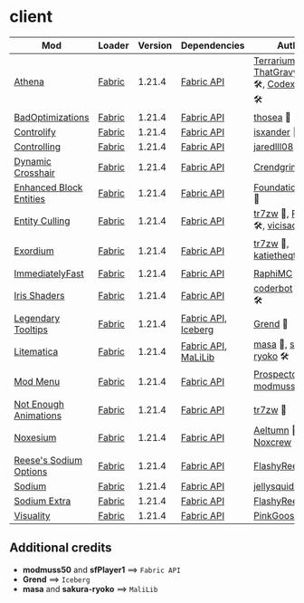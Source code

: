 # client

| Mod | Loader | Version | Dependencies | Author | CDN |
|-----|--------|---------|--------------|--------|-----|
| [Athena][url-athena] | [Fabric][url-fabric] | 1.21.4 | [Fabric API][url-fabric-api] | [Terrarium][url-terrarium] 👑, [ThatGravyBoat][url-thatgravyboat] 🛠️, [CodexAdrian][url-codexadrian] 🛠️ | [Modrinth][url-modrinth] |
| [BadOptimizations][url-bad-optimizations] | [Fabric][url-fabric] | 1.21.4 | [Fabric API][url-fabric-api] | [thosea][url-thosea] 👑 | [Modrinth][url-modrinth] |
| [Controlify][url-controlify] | [Fabric][url-fabric] | 1.21.4 | [Fabric API][url-fabric-api] | [isxander][url-isxander] 👑 | [Modrinth][url-modrinth] |
| [Controlling][url-controlling] | [Fabric][url-fabric] | 1.21.4 | [Fabric API][url-fabric-api] | [jaredlll08][url-jaredlll08] 👑 | [Modrinth][url-modrinth] |
| [Dynamic Crosshair][url-dynamic-crosshair] | [Fabric][url-fabric] | 1.21.4 | [Fabric API][url-fabric-api] | [Crendgrim][url-crendgrim] 👑 | [Modrinth][url-modrinth] |
| [Enhanced Block Entities][url-enhanced-block-entities] | [Fabric][url-fabric] | 1.21.4 | [Fabric API][url-fabric-api] | [FoundationGames][url-foundationgames] 👑 | [Modrinth][url-modrinth] |
| [Entity Culling][url-entity-culling] | [Fabric][url-fabric] | 1.21.4 | [Fabric API][url-fabric-api] | [tr7zw][url-tr7zw] 👑, [Pelotrio][url-pelotrio] 🛠️, [vicisacat][url-vicisacat] 🛠️ | [Modrinth][url-modrinth] |
| [Exordium][url-exordium] | [Fabric][url-fabric] | 1.21.4 | [Fabric API][url-fabric-api] | [tr7zw][url-tr7zw] 👑, [katietheqt][url-katietheqt] 🛠️ | [Modrinth][url-modrinth] |
| [ImmediatelyFast][url-immediately-fast] | [Fabric][url-fabric] | 1.21.4 | [Fabric API][url-fabric-api] | [RaphiMC][url-raphimc] 👑 | [Modrinth][url-modrinth] |
| [Iris Shaders][url-iris-shaders] | [Fabric][url-fabric] | 1.21.4 | [Fabric API][url-fabric-api] | [coderbot][url-coderbot] 👑, [IMS][url-ims] 🛠️ | [Modrinth][url-modrinth] |
| [Legendary Tooltips][url-legendary-tooltips] | [Fabric][url-fabric] | 1.21.4 | [Fabric API][url-fabric-api], [Iceberg][url-iceberg] | [Grend][url-grend] 👑 | [Modrinth][url-modrinth] |
| [Litematica][url-litematica] | [Fabric][url-fabric] | 1.21.4 | [Fabric API][url-fabric-api], [MaLiLib][url-malilib] | [masa][url-masa] 👑, [sakura-ryoko][url-sakura-ryoko] 🛠️ | [Modrinth][url-modrinth] |
| [Mod Menu][url-mod-menu] | [Fabric][url-fabric] | 1.21.4 | [Fabric API][url-fabric-api] | [Prospector][url-prospector] 👑, [modmuss50][url-modmuss50] 🛠️ | [Modrinth][url-modrinth] |
| [Not Enough Animations][url-not-enough-animations] | [Fabric][url-fabric] | 1.21.4 | [Fabric API][url-fabric-api] | [tr7zw][url-tr7zw] 👑 | [Modrinth][url-modrinth] |
| [Noxesium][url-noxesium] | [Fabric][url-fabric] | 1.21.4 | [Fabric API][url-fabric-api] | [Aeltumn][url-aeltumn] 👑, [Noxcrew][url-noxcrew] 🛠️ | [Modrinth][url-modrinth] |
| [Reese's Sodium Options][url-reeses-sodium-options] | [Fabric][url-fabric] | 1.21.4 | [Fabric API][url-fabric-api] | [FlashyReese][url-flashy-reese] 👑 | [Modrinth][url-modrinth] |
| [Sodium][url-sodium] | [Fabric][url-fabric] | 1.21.4 | [Fabric API][url-fabric-api] | [jellysquid3][url-jellysquid3] 👑 | [Modrinth][url-modrinth] |
| [Sodium Extra][url-sodium-extra] | [Fabric][url-fabric] | 1.21.4 | [Fabric API][url-fabric-api] | [FlashyReese][url-flashy-reese] 👑 | [Modrinth][url-modrinth] |
| [Visuality][url-visuality] | [Fabric][url-fabric] | 1.21.4 | [Fabric API][url-fabric-api] | [PinkGoosik][url-pinkgoosik] 👑 | [Modrinth][url-modrinth] |

## Additional credits
- __modmuss50__ and __sfPlayer1__ ==> `Fabric API`
- __Grend__ ==> `Iceberg`
- __masa__ and __sakura-ryoko__ ==> `MaliLib`

<!-- loaders -->
[url-fabric]: <https://maven.fabricmc.net/net/fabricmc/fabric-installer/1.0.1/fabric-installer-1.0.1.jar>
[url-fabric-img]: <https://fabricmc.net/assets/logo.png>
[url-modrinth]: <https://modrinth.com/>
[url-modrinth-img]: <https://cdn.modrinth.com/modrinth-new.png>
<!-- authors -->
[url-aeltumn]: <https://modrinth.com/user/Aeltumn>
[url-coderbot]: <https://modrinth.com/user/coderbot>
[url-codexadrian]: <https://modrinth.com/user/CodexAdrian>
[url-crendgrim]: <https://modrinth.com/user/Crendgrim>
[url-flashy-reese]: <https://modrinth.com/user/FlashyReese>
[url-foundationgames]: <https://modrinth.com/user/FoundationGames>
[url-grend]: <https://modrinth.com/user/Grend>
[url-ims]: <https://modrinth.com/user/IMS>
[url-isxander]: <https://modrinth.com/user/isxander>
[url-jaredlll08]: <https://modrinth.com/user/jaredlll08>
[url-jellysquid3]: <https://modrinth.com/user/jellysquid3>
[url-katietheqt]: <https://modrinth.com/user/katietheqt>
[url-masa]: <https://modrinth.com/user/masa>
[url-modmuss50]: <https://modrinth.com/user/modmuss50>
[url-noxcrew]: <https://modrinth.com/user/Noxcrew>
[url-pelotrio]: <https://modrinth.com/user/Pelotrio>
[url-pinkgoosik]: <https://modrinth.com/user/PinkGoosik>
[url-prospector]: <https://modrinth.com/user/Prospector>
[url-raphimc]: <https://modrinth.com/user/RaphiMC>
[url-sakura-ryoko]: <https://modrinth.com/user/sakura-ryoko>
[url-sfplayer1]: <https://modrinth.com/user/sfPlayer1>
[url-tr7zw]: <https://modrinth.com/user/tr7zw>
[url-terrarium]: <https://modrinth.com/organization/terrarium>
[url-thatgravyboat]: <https://modrinth.com/user/ThatGravyBoat>
[url-thosea]: <https://modrinth.com/user/thosea>
[url-vicisacat]: <https://modrinth.com/user/vicisacat>
<!-- mods -->
[url-athena]: <https://cdn.modrinth.com/data/b1ZV3DIJ/versions/Ia97dAC3/athena-fabric-1.21.4-4.2.0.jar>
[url-bad-optimizations]: <https://cdn.modrinth.com/data/g96Z4WVZ/versions/EPTfY6pQ/BadOptimizations-2.2.1-1.21.2-21.4.jar>
[url-controlify]: <https://cdn.modrinth.com/data/DOUdJVEm/versions/Naxc8isg/controlify-2.0.2%2B1.21.4-fabric.jar>
[url-controlling]: <https://cdn.modrinth.com/data/xv94TkTM/versions/5FrtTh3U/Controlling-fabric-1.21.4-22.0.4.jar>
[url-dynamic-crosshair]: <https://cdn.modrinth.com/data/ZcR9weSm/versions/CpaeqowJ/dynamiccrosshair-9.3%2B1.21.3-fabric.jar>
[url-enhanced-block-entities]: <https://cdn.modrinth.com/data/OVuFYfre/versions/YokFoILZ/enhancedblockentities-0.11.3%2B1.21.4.jar>
[url-entity-culling]: <https://cdn.modrinth.com/data/NNAgCjsB/versions/p8LaakE9/entityculling-fabric-1.7.3-mc1.21.4.jar>
[url-exordium]: <https://cdn.modrinth.com/data/DynYZEae/versions/map5Ojxn/exordium-fabric-1.4.1-mc1.21.4.jar>
[url-fabric-api]: <https://cdn.modrinth.com/data/P7dR8mSH/versions/bQZpGIz0/fabric-api-0.119.2%2B1.21.4.jar>
[url-iceberg]: <https://cdn.modrinth.com/data/5faXoLqX/versions/JQsyoArU/Iceberg-1.21.4-fabric-1.2.13.jar>
[url-immediately-fast]: <https://cdn.modrinth.com/data/5ZwdcRci/versions/ddjmgf0b/ImmediatelyFast-Fabric-1.8.0%2B1.21.4.jar>
[url-iris-shaders]: <https://cdn.modrinth.com/data/YL57xq9U/versions/Ca054sTe/iris-fabric-1.8.8%2Bmc1.21.4.jar>
[url-legendary-tooltips]: <https://cdn.modrinth.com/data/atHH8NyV/versions/7xI8xla5/LegendaryTooltips-1.21.4-fabric-1.5.1.jar>
[url-litematica]: <https://cdn.modrinth.com/data/bEpr0Arc/versions/FISMnZG8/litematica-fabric-1.21.4-0.21.2.jar>
[url-malilib]: <https://cdn.modrinth.com/data/GcWjdA9I/versions/QPyPfEg3/malilib-fabric-1.21.4-0.23.2.jar>
[url-mod-menu]: <https://cdn.modrinth.com/data/mOgUt4GM/versions/7iGb2ltH/modmenu-13.0.3.jar>
[url-not-enough-animations]: <https://cdn.modrinth.com/data/MPCX6s5C/versions/CGUU69su/notenoughanimations-fabric-1.9.2-mc1.21.4.jar>
[url-noxesium]: <https://cdn.modrinth.com/data/Kw7Sm3Xf/versions/TKTiiwCx/noxesium-fabric-2.6.2.jar>
[url-reeses-sodium-options]: <https://cdn.modrinth.com/data/Bh37bMuy/versions/KoUrx3jJ/reeses-sodium-options-fabric-1.8.3%2Bmc1.21.4.jar>
[url-sodium]: <https://cdn.modrinth.com/data/AANobbMI/versions/FRXt5xaI/sodium-fabric-0.6.10%2Bmc1.21.4.jar>
[url-sodium-extra]: <https://cdn.modrinth.com/data/PtjYWJkn/versions/f4TfteNb/sodium-extra-fabric-0.6.1%2Bmc1.21.4.jar>
[url-visuality]: <https://cdn.modrinth.com/data/rI0hvYcd/versions/76p4pDXc/visuality-0.7.9%2B1.21.4.jar>
